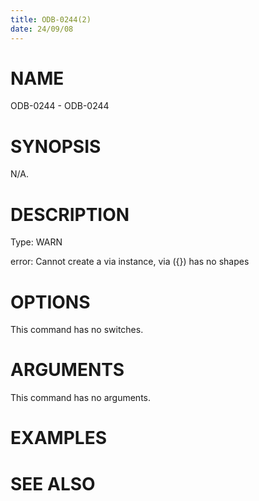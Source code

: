 ```yaml
---
title: ODB-0244(2)
date: 24/09/08
---
```


# NAME

ODB-0244 - ODB-0244

# SYNOPSIS

N/A.

# DESCRIPTION

Type: WARN

error: Cannot create a via instance, via ({}) has no shapes

# OPTIONS

This command has no switches.

# ARGUMENTS

This command has no arguments.

# EXAMPLES

# SEE ALSO
